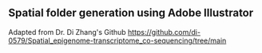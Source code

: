 ## Spatial folder generation using Adobe Illustrator
Adapted from Dr. Di Zhang's Github https://github.com/di-0579/Spatial_epigenome-transcriptome_co-sequencing/tree/main  

